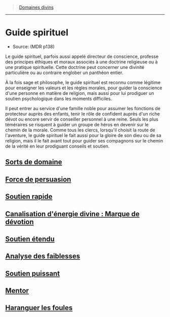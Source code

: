﻿---
!SubClassItem
Name: Guide spirituel
Source: (MDR p138)
ParentClassId: hd_cleric.md
Id: cleric_guide_hd.md#guide-spirituel
RootId: cleric_guide_hd.md
ParentLink: cleric_hd.md#domaines-divins
ParentName: Domaines divins
NameLevel: 1
Attributes:
  ParentNameLink: '[Domaines divins](hd_cleric_domaines_divins.md)'
  Markdown: >+
    >  <!--ParentNameLink-->[Domaines divins](hd_cleric_domaines_divins.md)<!--/ParentNameLink-->


    ---



    # <!--Name-->Guide spirituel<!--/Name-->


    - Source: <!--Source-->(MDR p138)<!--/Source-->


    Le guide spirituel, parfois aussi appelé directeur de conscience, professe des principes éthiques et moraux associés à une doctrine religieuse ou à une pratique spirituelle. Cette doctrine peut concerner une divinité particulière ou au contraire englober un panthéon entier.


    À la fois sage et philosophe, le guide spirituel est reconnu comme légitime pour enseigner les valeurs et les règles morales, pour guider la conscience d'une personne en matière de religion, mais aussi pour lui prodiguer un soutien psychologique dans les moments difficiles.


    Il peut entrer au service d'une famille noble pour assumer les fonctions de protecteur auprès des enfants, tenir le rôle de confident auprès d'un riche dévot ou encore servir de conseiller personnel à une reine. Seuls les plus téméraires se risquent à guider un groupe de héros en devenir sur le chemin de la morale. Comme tous les clercs, lorsqu'il choisit la route de l'aventure, le guide spirituel le fait aussi pour la gloire de son dieu ou de sa religion, mais il le fait avant tout pour guider ses compagnons sur le chemin de la vérité en leur prodiguant conseils et soutien.

  Name: Guide spirituel
  Source: (MDR p138)
AttributesDictionary: >+
  ParentNameLink: '[Domaines divins](hd_cleric_domaines_divins.md)'

  Markdown: >+

    >  <!--ParentNameLink-->[Domaines divins](hd_cleric_domaines_divins.md)<!--/ParentNameLink-->





    ---







    # <!--Name-->Guide spirituel<!--/Name-->





    - Source: <!--Source-->(MDR p138)<!--/Source-->





    Le guide spirituel, parfois aussi appelé directeur de conscience, professe des principes éthiques et moraux associés à une doctrine religieuse ou à une pratique spirituelle. Cette doctrine peut concerner une divinité particulière ou au contraire englober un panthéon entier.





    À la fois sage et philosophe, le guide spirituel est reconnu comme légitime pour enseigner les valeurs et les règles morales, pour guider la conscience d'une personne en matière de religion, mais aussi pour lui prodiguer un soutien psychologique dans les moments difficiles.





    Il peut entrer au service d'une famille noble pour assumer les fonctions de protecteur auprès des enfants, tenir le rôle de confident auprès d'un riche dévot ou encore servir de conseiller personnel à une reine. Seuls les plus téméraires se risquent à guider un groupe de héros en devenir sur le chemin de la morale. Comme tous les clercs, lorsqu'il choisit la route de l'aventure, le guide spirituel le fait aussi pour la gloire de son dieu ou de sa religion, mais il le fait avant tout pour guider ses compagnons sur le chemin de la vérité en leur prodiguant conseils et soutien.



  Name: Guide spirituel

  Source: (MDR p138)

---
>  [Domaines divins](hd_cleric_domaines_divins.md)

---


# Guide spirituel

- Source: (MDR p138)

Le guide spirituel, parfois aussi appelé directeur de conscience, professe des principes éthiques et moraux associés à une doctrine religieuse ou à une pratique spirituelle. Cette doctrine peut concerner une divinité particulière ou au contraire englober un panthéon entier.

À la fois sage et philosophe, le guide spirituel est reconnu comme légitime pour enseigner les valeurs et les règles morales, pour guider la conscience d'une personne en matière de religion, mais aussi pour lui prodiguer un soutien psychologique dans les moments difficiles.

Il peut entrer au service d'une famille noble pour assumer les fonctions de protecteur auprès des enfants, tenir le rôle de confident auprès d'un riche dévot ou encore servir de conseiller personnel à une reine. Seuls les plus téméraires se risquent à guider un groupe de héros en devenir sur le chemin de la morale. Comme tous les clercs, lorsqu'il choisit la route de l'aventure, le guide spirituel le fait aussi pour la gloire de son dieu ou de sa religion, mais il le fait avant tout pour guider ses compagnons sur le chemin de la vérité en leur prodiguant conseils et soutien.



## [Sorts de domaine](hd_cleric_guide_sorts_de_domaine.md)



## [Force de persuasion](hd_cleric_guide_force_de_persuasion.md)



## [Soutien rapide](hd_cleric_guide_soutien_rapide.md)



## [Canalisation d'énergie divine : Marque de dévotion](hd_cleric_guide_canalisation_denergie_divine_marque_de_devotion.md)



## [Soutien étendu](hd_cleric_guide_soutien_etendu.md)



## [Analyse des faiblesses](hd_cleric_guide_analyse_des_faiblesses.md)



## [Soutien puissant](hd_cleric_guide_soutien_puissant.md)



## [Mentor](hd_cleric_guide_mentor.md)



## [Haranguer les foules](hd_cleric_guide_haranguer_les_foules.md)

